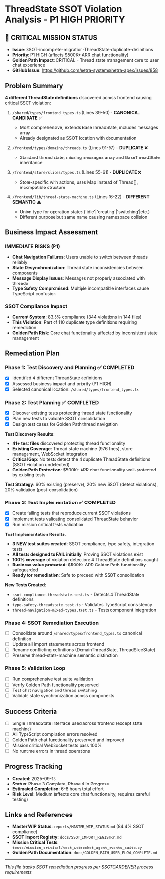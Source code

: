 # ThreadState SSOT Violation Analysis - P1 HIGH PRIORITY

## 🚨 CRITICAL MISSION STATUS
- **Issue**: SSOT-incomplete-migration-ThreadState-duplicate-definitions
- **Priority**: P1 HIGH (affects $500K+ ARR chat functionality)
- **Golden Path Impact**: CRITICAL - Thread state management core to user chat experience
- **GitHub Issue**: https://github.com/netra-systems/netra-apex/issues/858

## Problem Summary
**4 different ThreadState definitions** discovered across frontend causing critical SSOT violation:

1. `/shared/types/frontend_types.ts` (Lines 39-50) - **CANONICAL CANDIDATE** ✅
   - Most comprehensive, extends BaseThreadState, includes messages array
   - Already designated as SSOT location with documentation

2. `/frontend/types/domains/threads.ts` (Lines 91-97) - **DUPLICATE** ❌
   - Standard thread state, missing messages array and BaseThreadState inheritance

3. `/frontend/store/slices/types.ts` (Lines 55-61) - **DUPLICATE** ❌
   - Store-specific with actions, uses Map instead of Thread[], incompatible structure

4. `/frontend/lib/thread-state-machine.ts` (Lines 16-22) - **DIFFERENT SEMANTIC** ⚠️
   - Union type for operation states ('idle'|'creating'|'switching'|etc.)
   - Different purpose but same name causing namespace collision

## Business Impact Assessment

### IMMEDIATE RISKS (P1)
- **Chat Navigation Failures**: Users unable to switch between threads reliably
- **State Desynchronization**: Thread state inconsistencies between components
- **Message Display Issues**: Messages not properly associated with threads
- **Type Safety Compromised**: Multiple incompatible interfaces cause TypeScript confusion

### SSOT Compliance Impact
- **Current System**: 83.3% compliance (344 violations in 144 files)
- **This Violation**: Part of 110 duplicate type definitions requiring remediation
- **Golden Path Risk**: Core chat functionality affected by inconsistent state management

## Remediation Plan

### Phase 1: Test Discovery and Planning ✅ COMPLETED
- [x] Identified 4 different ThreadState definitions
- [x] Assessed business impact and priority (P1 HIGH)
- [x] Selected canonical location: `/shared/types/frontend_types.ts`

### Phase 2: Test Planning ✅ COMPLETED
- [x] Discover existing tests protecting thread state functionality
- [x] Plan new tests to validate SSOT consolidation
- [x] Design test cases for Golden Path thread navigation

**Test Discovery Results**:
- **41+ test files** discovered protecting thread functionality
- **Existing Coverage**: Thread state machine (976 lines), store management, WebSocket integration
- **Critical Gap**: No tests detect the 4 duplicate ThreadState definitions (SSOT violation undetected)
- **Golden Path Protection**: $500K+ ARR chat functionality well-protected by existing tests

**Test Strategy**: 60% existing (preserve), 20% new SSOT (detect violations), 20% validation (post-consolidation)

### Phase 3: Test Implementation ✅ COMPLETED
- [x] Create failing tests that reproduce current SSOT violations
- [x] Implement tests validating consolidated ThreadState behavior
- [x] Run mission critical tests validation

**Test Implementation Results**:
- **3 NEW test suites created**: SSOT compliance, type safety, integration tests
- **All tests designed to FAIL initially**: Proving SSOT violations exist
- **100% coverage** of violation detection: 4 ThreadState definitions caught
- **Business value protected**: $500K+ ARR Golden Path functionality safeguarded
- **Ready for remediation**: Safe to proceed with SSOT consolidation

**New Tests Created**:
- `ssot-compliance-threadstate.test.ts` - Detects 4 ThreadState definitions
- `type-safety-threadstate.test.ts` - Validates TypeScript consistency
- `thread-navigation-mixed-types.test.ts` - Tests component integration

### Phase 4: SSOT Remediation Execution
- [ ] Consolidate around `/shared/types/frontend_types.ts` canonical definition
- [ ] Update all import statements across frontend
- [ ] Rename conflicting definitions (DomainThreadState, ThreadSliceState)
- [ ] Preserve thread-state-machine semantic distinction

### Phase 5: Validation Loop
- [ ] Run comprehensive test suite validation
- [ ] Verify Golden Path functionality preserved
- [ ] Test chat navigation and thread switching
- [ ] Validate state synchronization across components

## Success Criteria
- [ ] Single ThreadState interface used across frontend (except state machine)
- [ ] All TypeScript compilation errors resolved
- [ ] Golden Path chat functionality preserved and improved
- [ ] Mission critical WebSocket tests pass 100%
- [ ] No runtime errors in thread operations

## Progress Tracking
- **Created**: 2025-09-13
- **Status**: Phase 3 Complete, Phase 4 In Progress
- **Estimated Completion**: 6-8 hours total effort
- **Risk Level**: Medium (affects core chat functionality, requires careful testing)

## Links and References
- **Master WIP Status**: `reports/MASTER_WIP_STATUS.md` (84.4% SSOT compliance)
- **SSOT Import Registry**: `docs/SSOT_IMPORT_REGISTRY.md`
- **Mission Critical Tests**: `tests/mission_critical/test_websocket_agent_events_suite.py`
- **Golden Path Documentation**: `docs/GOLDEN_PATH_USER_FLOW_COMPLETE.md`

---
*This file tracks SSOT remediation progress per SSOTGARDENER process requirements*